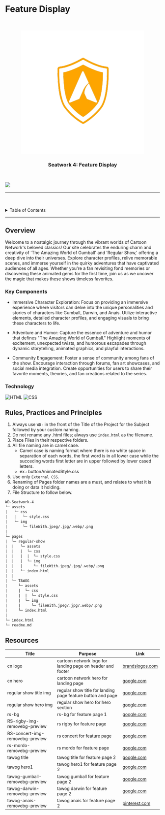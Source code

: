 # Feature Display

<a name="readme-top"/>

<br/>

<br />
<div align="center">
  <a href="https://github.com/Armamentum/">
  <!-- Logo or Image -->
    <img src="./assets/img/Logo__1_-removebg-preview.png" alt="logo" width="400" height="400">
  </a>

  <h3 align="center">Seatwork 4: Feature Display</h3>
</div>

<br />

![](https://visit-counter.vercel.app/counter.png?page=armamentum.github.io/WD-Seatwork-4/)

---

<br />
<br />

<details>
  <summary>Table of Contents</summary>
  <ol>
    <li>
      <a href="#overview">Overview</a>
      <ol>
        <li>
          <a href="#key-components">Key Components</a>
        </li>
        <li>
          <a href="#technology">Technology</a>
        </li>
      </ol>
    </li>
    <li>
      <a href="#rule,-practices-and-principles">Rules, Practices and Principles</a>
    </li>
    <li>
      <a href="#resources">Resources</a>
    </li>
  </ol>
</details>

---

## Overview

Welcome to a nostalgic journey through the vibrant worlds of Cartoon Network's beloved classics! Our site celebrates the enduring charm and creativity of 'The Amazing World of Gumball' and 'Regular Show,' offering a deep dive into their universes. Explore character profiles, relive memorable scenes, and immerse yourself in the quirky adventures that have captivated audiences of all ages. Whether you're a fan revisiting fond memories or discovering these animated gems for the first time, join us as we uncover the magic that makes these shows timeless favorites.

### Key Components

- Immersive Character Exploration: Focus on providing an immersive experience where visitors can delve into the unique personalities and stories of characters like Gumball, Darwin, and Anais. Utilize interactive elements, detailed character profiles, and engaging visuals to bring these characters to life.

- Adventure and Humor: Capture the essence of adventure and humor that defines "The Amazing World of Gumball." Highlight moments of excitement, unexpected twists, and humorous escapades through dynamic storytelling, animated graphics, and playful interactions.

- Community Engagement: Foster a sense of community among fans of the show. Encourage interaction through forums, fan art showcases, and social media integration. Create opportunities for users to share their favorite moments, theories, and fan creations related to the series.



### Technology
![HTML](https://img.shields.io/badge/HTML-E34F26?style=for-the-badge&logo=html5&logoColor=white)
![CSS](https://img.shields.io/badge/CSS-1572B6?style=for-the-badge&logo=css3&logoColor=white)

## Rules, Practices and Principles
1. Always use `WD-` in the front of the Title of the Project for the Subject followed by your custom naming.
2. Do not rename any .html files; always use `index.html` as the filename.
3. Place Files in their respective folders.
4. All file naming are in camel case.
   - Camel case is naming format where there is no white space in separation of each words, the first word is in all lower case while the succeding words first letter are in upper followed by lower cased letters.
   - ex.: buttonAnimatedStyle.css
5. Use only `External CSS`.
6. Renaming of Pages folder names are a must, and relates to what it is doing or data it holding.
7. File Structure to follow below.

```
WD-Seatwork-4
└─ assets
|   └─ css
|   |   └─ style.css
|   └─ img
|       └─ fileWith.jpeg/.jpg/.webp/.png
|
└─ pages
|  └─ regular-show
|  |   └─ assets
|  |   |  └─ css
|  |   |  |  └─ style.css
|  |   |  └─ img
|  |   |     └─ fileWith.jpeg/.jpg/.webp/.png
|  |   └─ index.html
|  |
|  └─ TAWOG
|     └─ assets
|     |  └─ css
|     |  |  └─ style.css
|     |  └─ img
|     |     └─ fileWith.jpeg/.jpg/.webp/.png
|     └─ index.html
|
└─ index.html
└─ readme.md
```

## Resources

| Title | Purpose | Link |
|-|-|-|
| cn logo | cartoon network logo for landing page on header and footer | [brandslogos.com](https://images.app.goo.gl/JDynRfaaqkHiVsJc8) |
| cn hero | cartoon network hero for landing page | [google.com](https://images.app.goo.gl/PHQViASZtsswnoW67) |
| regular show title img | regular show title for landing page feature button and page | [google.com](https://images.app.goo.gl/X1AakZa4SBHfDGKT6) |
| regular show hero img | regular show hero for hero section | [google.com](https://images.app.goo.gl/7Mp1hkzuqp9J1nea6) |
| rs-bg | rs-bg for feature page 1 | [google.com](https://images.app.goo.gl/eLd4UsfCPDSbhzk76) |
| RS-rigby-img-removebg-preview | rs rigby for feature page | [google.com](https://images.app.goo.gl/C9j6JacYzSRgXVpa6) |
| RS-concert-img-removebg-preview | rs concert for feature page | [google.com](https://images.app.goo.gl/izrv1CNCNZesvZMu6) |
| rs-mordo-removebg-preview | rs mordo for feature page | [google.com](https://images.app.goo.gl/YVJKbEGhhb9KFf3b6) |
| tawog title |  tawog title for feature page 2 | [google.com](https://images.app.goo.gl/6ScaXUbvstocAZoq5) |
| tawog hero1 | tawog hero1 for feature page 2 | [google.com](https://images.app.goo.gl/pi49Ab8oHB4SVwWc6) |
| tawog-gumball-removebg-preview | tawog gumball for feature page 2 | [google.com](https://images.app.goo.gl/E6wZzXSDKYesakpUA) |
| tawog-darwin-removebg-preview | tawog darwin for feature page 2 | [google.com](https://images.app.goo.gl/uCsep5yQbrsWqEsS6) |
| tawog-anais-removebg-preview | tawog anais for feature page 2 | [pinterest.com](https://pin.it/4Pwhkf6za) |